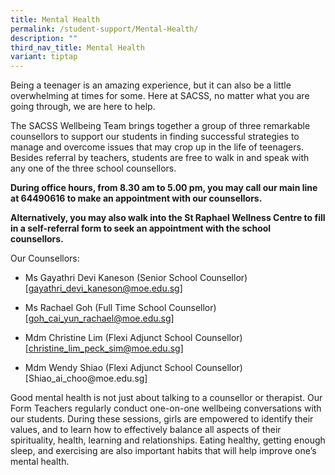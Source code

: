 ```yaml
---
title: Mental Health
permalink: /student-support/Mental-Health/
description: ""
third_nav_title: Mental Health
variant: tiptap
---
```

<p>Being a teenager is an amazing experience, but it can also be a little
overwhelming at times for some. Here at SACSS, no matter what you are going
through, we are here to help.</p>
<p>The SACSS Wellbeing Team brings together a group of three remarkable counsellors
to support our students in finding successful strategies to manage and
overcome issues that may crop up in the life of teenagers. Besides referral
by teachers, students are free to walk in and speak with any one of the
three school counsellors.</p>
<p><strong>During office hours, from 8.30 am to 5.00 pm, you may call our main line at 64490616 to make an appointment with our counsellors.</strong>
</p>
<p><strong>Alternatively, you may also walk into the St Raphael Wellness Centre to fill in a self-referral form to seek an appointment with the school counsellors.</strong>
</p>
<p>Our Counsellors:</p>
<ul data-tight="true" class="tight">
<li>
<p>Ms Gayathri Devi Kaneson (Senior School Counsellor) [<a href="gayathri_devi_kaneson@moe.edu.sg" rel="noopener noreferrer nofollow" target="_blank">gayathri_devi_kaneson@moe.edu.sg</a>]</p>
</li>
<li>
<p>Ms Rachael Goh (Full Time School Counsellor) [<a href="goh_cai_yun_rachael@moe.edu.sg" rel="noopener noreferrer nofollow" target="_blank">goh_cai_yun_rachael@moe.edu.sg</a>]</p>
</li>
<li>
<p>Mdm Christine Lim (Flexi Adjunct School Counsellor) [<a href="christine_lim_peck_sim@moe.edu.sg" rel="noopener noreferrer nofollow" target="_blank">christine_lim_peck_sim@moe.edu.sg</a>]</p>
</li>
<li>
<p>Mdm Wendy Shiao (Flexi Adjunct School Counsellor) [<a rel="noopener noreferrer nofollow" target="_blank">Shiao_ai_choo@moe.edu.sg</a>]</p>
</li>
</ul>
<p>Good mental health is not just about talking to a counsellor or therapist.
Our Form Teachers regularly conduct one-on-one wellbeing conversations
with our students. During these sessions, girls are empowered to identify
their values, and to learn how to effectively balance all aspects of their
spirituality, health, learning and relationships. Eating healthy, getting
enough sleep, and exercising are also important habits that will help improve
one’s mental health.</p>